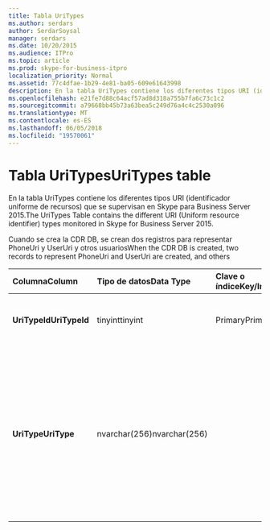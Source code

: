 ```yaml
---
title: Tabla UriTypes
ms.author: serdars
author: SerdarSoysal
manager: serdars
ms.date: 10/20/2015
ms.audience: ITPro
ms.topic: article
ms.prod: skype-for-business-itpro
localization_priority: Normal
ms.assetid: 77c4dfae-1b29-4e81-ba05-609e61643998
description: En la tabla UriTypes contiene los diferentes tipos URI (identificador uniforme de recursos) que se supervisan en Skype para Business Server 2015.
ms.openlocfilehash: e21fe7d88c64acf57ad8d318a755b7fa6c73c1c2
ms.sourcegitcommit: a79668bb45b73a63bea5c249d76a4c4c2530a096
ms.translationtype: MT
ms.contentlocale: es-ES
ms.lasthandoff: 06/05/2018
ms.locfileid: "19570061"
---
```

# <a name="uritypes-table"></a><span data-ttu-id="3eb15-103">Tabla UriTypes</span><span class="sxs-lookup"><span data-stu-id="3eb15-103">UriTypes table</span></span>
 
<span data-ttu-id="3eb15-104">En la tabla UriTypes contiene los diferentes tipos URI (identificador uniforme de recursos) que se supervisan en Skype para Business Server 2015.</span><span class="sxs-lookup"><span data-stu-id="3eb15-104">The UriTypes Table contains the different URI (Uniform resource identifier) types monitored in Skype for Business Server 2015.</span></span>

<span data-ttu-id="3eb15-105">Cuando se crea la CDR DB, se crean dos registros para representar PhoneUri y UserUri y otros usuarios</span><span class="sxs-lookup"><span data-stu-id="3eb15-105">When the CDR DB is created, two records to represent PhoneUri and UserUri are created, and others</span></span> 
  
|<span data-ttu-id="3eb15-106">**Columna**</span><span class="sxs-lookup"><span data-stu-id="3eb15-106">**Column**</span></span>|<span data-ttu-id="3eb15-107">**Tipo de datos**</span><span class="sxs-lookup"><span data-stu-id="3eb15-107">**Data Type**</span></span>|<span data-ttu-id="3eb15-108">**Clave o índice**</span><span class="sxs-lookup"><span data-stu-id="3eb15-108">**Key/Index**</span></span>|<span data-ttu-id="3eb15-109">**Detalles**</span><span class="sxs-lookup"><span data-stu-id="3eb15-109">**Details**</span></span>|
|:-----|:-----|:-----|:-----|
|<span data-ttu-id="3eb15-110">**UriTypeId**</span><span class="sxs-lookup"><span data-stu-id="3eb15-110">**UriTypeId**</span></span> <br/> |<span data-ttu-id="3eb15-111">tinyint</span><span class="sxs-lookup"><span data-stu-id="3eb15-111">tinyint</span></span>  <br/> |<span data-ttu-id="3eb15-112">Primary</span><span class="sxs-lookup"><span data-stu-id="3eb15-112">Primary</span></span>  <br/> |<span data-ttu-id="3eb15-113">Identificador único asignado a un tipo de URI.</span><span class="sxs-lookup"><span data-stu-id="3eb15-113">Unique identifier assigned to a URI type.</span></span>  <br/> <span data-ttu-id="3eb15-114">Valores posibles: de 0 a 255</span><span class="sxs-lookup"><span data-stu-id="3eb15-114">Possible values - 0 to 255</span></span> |
|<span data-ttu-id="3eb15-115">**UriType**</span><span class="sxs-lookup"><span data-stu-id="3eb15-115">**UriType**</span></span> <br/> |<span data-ttu-id="3eb15-116">nvarchar(256)</span><span class="sxs-lookup"><span data-stu-id="3eb15-116">nvarchar(256)</span></span>  <br/> || <span data-ttu-id="3eb15-117">Descripciones de los distintos tipos URI.</span><span class="sxs-lookup"><span data-stu-id="3eb15-117">Descriptions of the different URI types.</span></span> <span data-ttu-id="3eb15-118">Los siguientes valores son asignados previamente:</span><span class="sxs-lookup"><span data-stu-id="3eb15-118">The following values are pre-assigned:</span></span> <br/>  <span data-ttu-id="3eb15-119">1: URI del teléfono</span><span class="sxs-lookup"><span data-stu-id="3eb15-119">1 - Phone Uri</span></span> <br/>  <span data-ttu-id="3eb15-120">0 - URI del usuario</span><span class="sxs-lookup"><span data-stu-id="3eb15-120">0 - User Uri</span></span> <br/> <br/>  <span data-ttu-id="3eb15-121">Otros tipos posibles son:</span><span class="sxs-lookup"><span data-stu-id="3eb15-121">Other possible types include:</span></span> <br/><span data-ttu-id="3eb15-122">conferencia:uso compartido de aplicaciones</span><span class="sxs-lookup"><span data-stu-id="3eb15-122">conf:applicationsharing</span></span> <br/> <span data-ttu-id="3eb15-123">conferencia:audio-vídeo</span><span class="sxs-lookup"><span data-stu-id="3eb15-123">conf:audio-video</span></span><br/> <span data-ttu-id="3eb15-124">conf:chat</span><span class="sxs-lookup"><span data-stu-id="3eb15-124">conf:chat</span></span><br/>    <span data-ttu-id="3eb15-125">conferencia:foco</span><span class="sxs-lookup"><span data-stu-id="3eb15-125">conf:focus</span></span><br/>   <span data-ttu-id="3eb15-126">MRAS</span><span class="sxs-lookup"><span data-stu-id="3eb15-126">mras</span></span><br/>